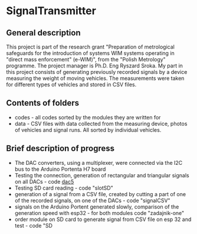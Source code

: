 # SignalTransmitter
## General description
This project is part of the research grant "Preparation of metrological safeguards for the introduction of systems WIM systems operating in "direct mass enforcement" (e-WIM)", from the "Polish Metrology" programme. The project manager is Ph.D. Eng Ryszard Sroka. My part in this project consists of generating previously recorded signals by a device measuring the weight of moving vehicles. The measurements were taken for different types of vehicles and stored in CSV files.
## Contents of folders
- codes - all codes sorted by the modules they are written for
- data - CSV files with data collected from the measuring device, photos of vehicles and signal runs. All sorted by individual vehicles.
## Brief description of progress
- The DAC converters, using a multiplexer, were connected via the I2C bus to the Arduino Portenta H7 board
- Testing the connection, generation of rectangular and triangular signals on all DACs - code [dac5](./codes/ArduinoPortenta/dac5/dac5.ino)
- Testing SD card reading - code "slotSD"
- generation of a signal from a CSV file, created by cutting a part of one of the recorded signals, on one of the DACs - code "signalCSV"
- signals on the Arduino Portent generated slowly, comparison of the generation speed with esp32 - for both modules code "zadajnik-one"
- order module on SD card to generate signal from CSV file on esp 32 and test - code "SD
